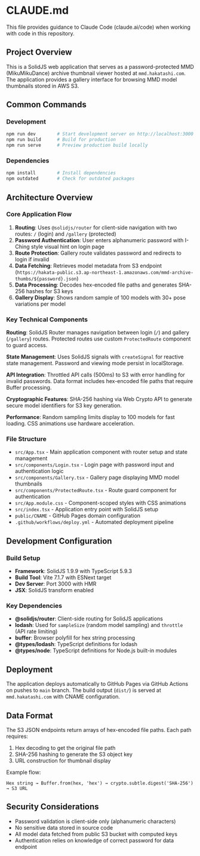 # CLAUDE.md

This file provides guidance to Claude Code (claude.ai/code) when working with code in this repository.

## Project Overview

This is a SolidJS web application that serves as a password-protected MMD (MikuMikuDance) archive thumbnail viewer hosted at `mmd.hakatashi.com`. The application provides a gallery interface for browsing MMD model thumbnails stored in AWS S3.

## Common Commands

### Development
```bash
npm run dev        # Start development server on http://localhost:3000
npm run build      # Build for production
npm run serve      # Preview production build locally
```

### Dependencies
```bash
npm install        # Install dependencies
npm outdated       # Check for outdated packages
```

## Architecture Overview

### Core Application Flow
1. **Routing**: Uses `@solidjs/router` for client-side navigation with two routes: `/` (login) and `/gallery` (protected)
2. **Password Authentication**: User enters alphanumeric password with I-Ching style visual hint on login page
3. **Route Protection**: Gallery route validates password and redirects to login if invalid
4. **Data Fetching**: Retrieves model metadata from S3 endpoint (`https://hakata-public.s3.ap-northeast-1.amazonaws.com/mmd-archive-thumbs/${password}.json`)
5. **Data Processing**: Decodes hex-encoded file paths and generates SHA-256 hashes for S3 keys
6. **Gallery Display**: Shows random sample of 100 models with 30+ pose variations per model

### Key Technical Components

**Routing**: SolidJS Router manages navigation between login (`/`) and gallery (`/gallery`) routes. Protected routes use custom `ProtectedRoute` component to guard access.

**State Management**: Uses SolidJS signals with `createSignal` for reactive state management. Password and viewing mode persist in localStorage.

**API Integration**: Throttled API calls (500ms) to S3 with error handling for invalid passwords. Data format includes hex-encoded file paths that require Buffer processing.

**Cryptographic Features**: SHA-256 hashing via Web Crypto API to generate secure model identifiers for S3 key generation.

**Performance**: Random sampling limits display to 100 models for fast loading. CSS animations use hardware acceleration.

### File Structure

- `src/App.tsx` - Main application component with router setup and state management
- `src/components/Login.tsx` - Login page with password input and authentication logic
- `src/components/Gallery.tsx` - Gallery page displaying MMD model thumbnails
- `src/components/ProtectedRoute.tsx` - Route guard component for authentication
- `src/App.module.css` - Component-scoped styles with CSS animations
- `src/index.tsx` - Application entry point with SolidJS setup
- `public/CNAME` - GitHub Pages domain configuration
- `.github/workflows/deploy.yml` - Automated deployment pipeline

## Development Configuration

### Build Setup
- **Framework**: SolidJS 1.9.9 with TypeScript 5.9.3
- **Build Tool**: Vite 7.1.7 with ESNext target
- **Dev Server**: Port 3000 with HMR
- **JSX**: SolidJS transform enabled

### Key Dependencies
- **@solidjs/router**: Client-side routing for SolidJS applications
- **lodash**: Used for `sampleSize` (random model sampling) and `throttle` (API rate limiting)
- **buffer**: Browser polyfill for hex string processing
- **@types/lodash**: TypeScript definitions for lodash
- **@types/node**: TypeScript definitions for Node.js built-in modules

## Deployment

The application deploys automatically to GitHub Pages via GitHub Actions on pushes to `main` branch. The build output (`dist/`) is served at `mmd.hakatashi.com` with CNAME configuration.

## Data Format

The S3 JSON endpoints return arrays of hex-encoded file paths. Each path requires:
1. Hex decoding to get the original file path
2. SHA-256 hashing to generate the S3 object key
3. URL construction for thumbnail display

Example flow:
```
Hex string → Buffer.from(hex, 'hex') → crypto.subtle.digest('SHA-256') → S3 URL
```

## Security Considerations

- Password validation is client-side only (alphanumeric characters)
- No sensitive data stored in source code
- All model data fetched from public S3 bucket with computed keys
- Authentication relies on knowledge of correct password for data endpoint